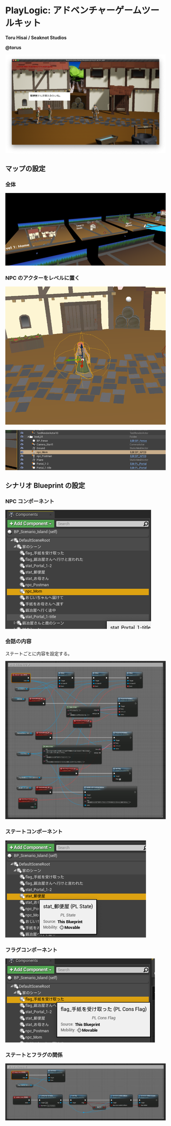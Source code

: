 # PlayLogic: アドベンチャーゲームツールキット

**Toru Hisai / Seaknot Studios**

**@torus**

![](playlogic/game-screen.png)

## マップの設定

### 全体

![](playlogic/level.png)

### NPC のアクターをレベルに置く

![](playlogic/npc-placed.png)

![](playlogic/npc-on-llist.png)

## シナリオ Blueprint の設定

### NPC コンポーネント

![](playlogic/npc-component.png)

### 会話の内容

ステートごとに内容を設定する。

![](playlogic/npc-interaction.png)

### ステートコンポーネント

![](playlogic/status-component.png)

### フラグコンポーネント

![](playlogic/flag-component.png)

### ステートとフラグの関係

![](playlogic/npc-status-setup.png)
